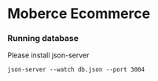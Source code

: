 # Moberce Ecommerce

### Running database

Please install json-server

`json-server --watch db.json --port 3004`
